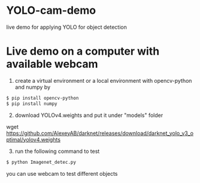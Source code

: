 # YOLO-cam-demo
live demo for applying YOLO for object detection

# Live demo on a computer with available webcam
1. create a virtual environment or a local environment with opencv-python and numpy by
```sh
$ pip install opencv-python
$ pip install numpy
```

2. download YOLOv4.weights and put it under "models" folder

wget https://github.com/AlexeyAB/darknet/releases/download/darknet_yolo_v3_optimal/yolov4.weights

3. run the following command to test
```sh
$ python Imagenet_detec.py
```

you can use webcam to test different objects
